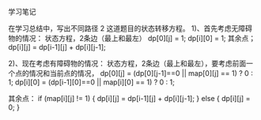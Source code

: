 学习笔记

在学习总结中，写出不同路径 2 这道题目的状态转移方程。
1)、首先考虑无障碍物的情况：
状态方程，2条边（最上和最左）
dp[0][j] = 1;
dp[i][0] = 1;
其余点；dp[i][j] = dp[i-1][j] + dp[i][j-1];

2)、现在考虑有障碍物的情况：
状态方程，2条边（最上和最左），要考虑前面一个点的情况和当前点的情况，
dp[0][j] = (dp[0][j-1]==0 || map[0][j] == 1) ? 0 : 1;
dp[i][0] = (dp[i-1][0]==0 || map[i][0] == 1) ? 0 : 1;

其余点：
if (map[i][j] != 1) {
	dp[i][j] = dp[i-1][j] + dp[i][j-1];
} else {
	dp[i][j] = 0;
}


